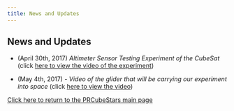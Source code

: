 ```yaml
---
title: News and Updates
---
```


## News and Updates

- (April 30th, 2017) *Altimeter Sensor Testing Experiment of the CubeSat* (click [here to view the video of the experiment](https://www.youtube.com/watch?v=0UYQ0fL8KiQ)) 

- (May 4th, 2017) - *Video of the glider that will be carrying our experiment into space* (click [here to view the video](https://www.facebook.com/Teachersinspace/videos/1532713416779187/))

[Click here to return to the PRCubeStars main page](https://friveramariani.github.io/PRCubeStars/)